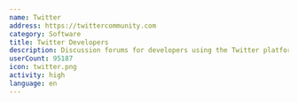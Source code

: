 ```yaml
---
name: Twitter
address: https://twittercommunity.com
category: Software
title: Twitter Developers
description: Discussion forums for developers using the Twitter platform and APIs
userCount: 95187
icon: twitter.png
activity: high
language: en
---
```


